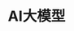 ---
title: "AI大模型"
menu:
  main:
      identifier: "llm-ai"
      name: "AI大模型"
      weight: 40
      params:
          icon: ai
---